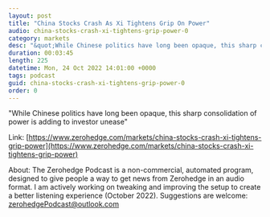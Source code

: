```yaml
---
layout: post
title: "China Stocks Crash As Xi Tightens Grip On Power"
audio: china-stocks-crash-xi-tightens-grip-power-0
category: markets
desc: "&quot;While Chinese politics have long been opaque, this sharp consolidation of power is adding to investor unease&quot; "
duration: 00:03:45
length: 225
datetime: Mon, 24 Oct 2022 14:01:00 +0000
tags: podcast
guid: china-stocks-crash-xi-tightens-grip-power-0
order: 0
---
```

&quot;While Chinese politics have long been opaque, this sharp consolidation of power is adding to investor unease&quot; 

Link: [https://www.zerohedge.com/markets/china-stocks-crash-xi-tightens-grip-power](https://www.zerohedge.com/markets/china-stocks-crash-xi-tightens-grip-power)

About: The Zerohedge Podcast is a non-commercial, automated program, designed to give people a way to get news from Zerohedge in an audio format.  I am actively working on tweaking and improving the setup to create a better listening experience (October 2022).  Suggestions are welcome: [zerohedgePodcast@outlook.com](mailto:zerohedgePodcast@outlook.com)